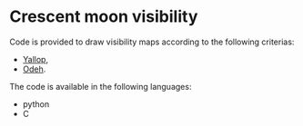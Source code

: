 # Crescent moon visibility

Code is provided to draw visibility maps according to the following criterias:
- [Yallop](https://astro.ukho.gov.uk/download/NAOTN69.pdf),
- [Odeh](https://www.astronomycenter.net/pdf/2006_cri.pdf).

The code is available in the following languages:
- python
- C
